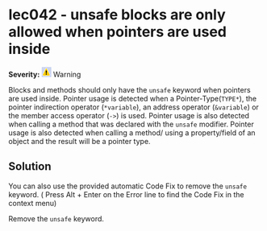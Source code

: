 # Iec042 - unsafe blocks are only allowed when pointers are used inside

**Severity:** ![Warning](../images/Warning.png) Warning

Blocks and methods should only have the `unsafe` keyword when pointers are used inside.
Pointer usage is detected when a Pointer-Type(`TYPE*`), the pointer indirection operator (`*variable`), an address operator (`&variable`) or the member access operator (`->`) is used.
Pointer usage is also detected when calling a method that was declared with the `unsafe` modifier.
Pointer usage is also detected when calling a method/ using a property/field of an object and the result will be a pointer type.

## Solution

You can also use the provided automatic Code Fix to remove the `unsafe` keyword. ( Press Alt + Enter on the Error line to find the Code Fix in the context menu) 


Remove the `unsafe` keyword.